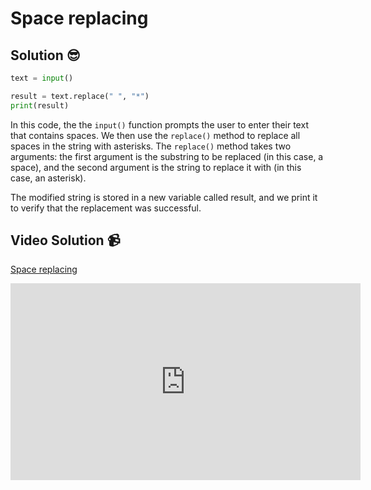 # Space replacing

## Solution 😎

```python
text = input()

result = text.replace(" ", "*")
print(result)
```

In this code, the the `input()` function prompts the user to enter their text that contains spaces. We then use the `replace()` method to replace all spaces in the string with asterisks. The `replace()` method takes two arguments: the first argument is the substring to be replaced (in this case, a space), and the second argument is the string to replace it with (in this case, an asterisk).

The modified string is stored in a new variable called result, and we print it to verify that the replacement was successful.

## Video Solution 📹

[Space replacing](https://drive.google.com/file/d/1Gn5ij_PI-rWRiIabjSw1izRmvofu2IrF/view?usp=sharing)
<iframe width="560" height="315" src="https://www.youtube.com/embed/Q5s4IdTtsvc" title="YouTube video player" frameborder="0" allow="accelerometer; autoplay; clipboard-write; encrypted-media; gyroscope; picture-in-picture; web-share" allowfullscreen></iframe>

